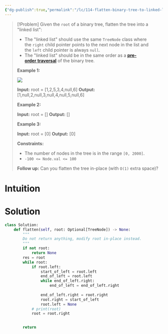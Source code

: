 ```yaml
---
{"dg-publish":true,"permalink":"/lc/114-flatten-binary-tree-to-linked-list/","tags":["linkedList","stack","tree","binaryTree","dfs"]}
---
```


> [!Problem]
> Given the `root` of a binary tree, flatten the tree into a "linked list":
> 
> - The "linked list" should use the same `TreeNode` class where the `right` child pointer points to the next node in the list and the `left` child pointer is always `null`.
> - The "linked list" should be in the same order as a [**pre-order** **traversal**](https://en.wikipedia.org/wiki/Tree_traversal#Pre-order,_NLR) of the binary tree.
> 
> **Example 1:**
> 
> ![](https://assets.leetcode.com/uploads/2021/01/14/flaten.jpg)
> 
> **Input:** root = [1,2,5,3,4,null,6]
> **Output:** [1,null,2,null,3,null,4,null,5,null,6]
> 
> **Example 2:**
> 
> **Input:** root = []
> **Output:** []
> 
> **Example 3:**
> 
> **Input:** root = [0]
> **Output:** [0]
> 
> **Constraints:**
> 
> - The number of nodes in the tree is in the range `[0, 2000]`.
> - `-100 <= Node.val <= 100`
> 
> **Follow up:** Can you flatten the tree in-place (with `O(1)` extra space)?


# Intuition

# Solution
```python
class Solution:
    def flatten(self, root: Optional[TreeNode]) -> None:
        """
        Do not return anything, modify root in-place instead.
        """
        if not root:
            return None
        res = root
        while root:
            if root.left:
                start_of_left = root.left
                end_of_left = root.left
                while end_of_left.right:
                    end_of_left = end_of_left.right
                
                end_of_left.right = root.right
                root.right = start_of_left
                root.left = None
            # print(root)
            root = root.right

        
        return 
```
